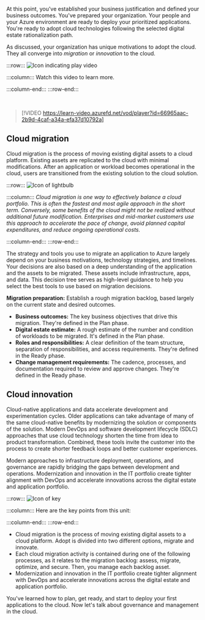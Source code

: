At this point, you've established your business justification and defined your business outcomes. You've prepared your organization. Your people and your Azure environment are ready to deploy your prioritized applications. You're ready to adopt cloud technologies following the selected digital estate rationalization path.

As discussed, your organization has unique motivations to adopt the cloud. They all converge into *migration* or *innovation* to the cloud.

:::row:::
![Icon indicating play video](../media/video-icon.png)

:::column:::
Watch this video to learn more.

:::column-end:::
:::row-end:::

</br>

>[!VIDEO https://learn-video.azurefd.net/vod/player?id=66965aac-2b9d-4caf-a34a-efa37d10792a]

## Cloud migration

Cloud migration is the process of moving existing digital assets to a cloud platform. Existing assets are replicated to the cloud with minimal modifications. After an application or workload becomes operational in the cloud, users are transitioned from the existing solution to the cloud solution.

:::row:::
![Icon of lightbulb](../media/lightbulb.png)

:::column:::
*Cloud migration is one way to effectively balance a cloud portfolio. This is often the fastest and most agile approach in the short term. Conversely, some benefits of the cloud might not be realized without additional future modification. Enterprises and mid-market customers use this approach to accelerate the pace of change, avoid planned capital expenditures, and reduce ongoing operational costs.*

:::column-end:::
:::row-end:::

The strategy and tools you use to migrate an application to Azure largely depend on your business motivations, technology strategies, and timelines. Your decisions are also based on a deep understanding of the application and the assets to be migrated. These assets include infrastructure, apps, and data. This decision tree serves as high-level guidance to help you select the best tools to use based on migration decisions.

**Migration preparation:** Establish a rough migration backlog, based largely on the current state and desired outcomes.
- **Business outcomes:** The key business objectives that drive this migration. They're defined in the Plan phase.
- **Digital estate estimate:** A rough estimate of the number and condition of workloads to be migrated. It's defined in the Plan phase.
- **Roles and responsibilities:** A clear definition of the team structure, separation of responsibilities, and access requirements. They're defined in the Ready phase.
- **Change management requirements:** The cadence, processes, and documentation required to review and approve changes. They're defined in the Ready phase.

## Cloud innovation

Cloud-native applications and data accelerate development and experimentation cycles. Older applications can take advantage of many of the same cloud-native benefits by modernizing the solution or components of the solution. Modern DevOps and software development lifecycle (SDLC) approaches that use cloud technology shorten the time from idea to product transformation. Combined, these tools invite the customer into the process to create shorter feedback loops and better customer experiences.

Modern approaches to infrastructure deployment, operations, and governance are rapidly bridging the gaps between development and operations. Modernization and innovation in the IT portfolio create tighter alignment with DevOps and accelerate innovations across the digital estate and application portfolio.

:::row:::
![Icon of key](../media/key-takeaway.png)

:::column:::
Here are the key points from this unit:

:::column-end:::
:::row-end:::

- Cloud migration is the process of moving existing digital assets to a cloud platform. Adopt is divided into two different options, migrate and innovate.
- Each cloud migration activity is contained during one of the following processes, as it relates to the migration backlog: assess, migrate, optimize, and secure. Then, you manage each backlog asset.
- Modernization and innovation in the IT portfolio create tighter alignment with DevOps and accelerate innovations across the digital estate and application portfolio.

You've learned how to plan, get ready, and start to deploy your first applications to the cloud. Now let's talk about governance and management in the cloud.
